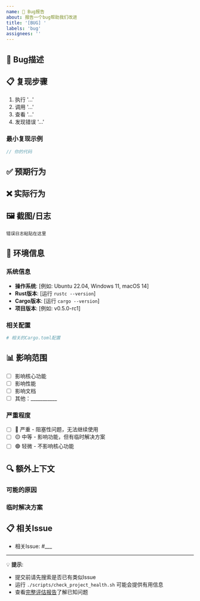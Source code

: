 ```yaml
---
name: 🐛 Bug报告
about: 报告一个bug帮助我们改进
title: '[BUG] '
labels: 'bug'
assignees: ''
---
```


## 🐛 Bug描述

<!-- 清晰简洁地描述bug是什么 -->

## 📋 复现步骤

<!-- 详细描述如何复现这个bug -->

1. 执行 '...'
2. 调用 '...'
3. 查看 '...'
4. 发现错误 '...'

### 最小复现示例

<!-- 如果可能，提供最小的可复现代码 -->

```rust
// 你的代码
```

## ✅ 预期行为

<!-- 描述你期望发生什么 -->

## ❌ 实际行为

<!-- 描述实际发生了什么 -->

## 🖼️ 截图/日志

<!-- 如果适用，添加截图或错误日志 -->

```
错误日志粘贴在这里
```

## 🔧 环境信息

### 系统信息

- **操作系统**: [例如: Ubuntu 22.04, Windows 11, macOS 14]
- **Rust版本**: [运行 `rustc --version`]
- **Cargo版本**: [运行 `cargo --version`]
- **项目版本**: [例如: v0.5.0-rc1]

### 相关配置

```toml
# 相关的Cargo.toml配置
```

## 📊 影响范围

<!-- 请选择 -->

- [ ] 影响核心功能
- [ ] 影响性能
- [ ] 影响文档
- [ ] 其他：___________

### 严重程度

<!-- 请选择一个 -->

- [ ] 🔴 严重 - 阻塞性问题，无法继续使用
- [ ] 🟡 中等 - 影响功能，但有临时解决方案
- [ ] 🟢 轻微 - 不影响核心功能

## 🔍 额外上下文

<!-- 添加任何其他有助于理解问题的信息 -->

### 可能的原因

<!-- 如果你有想法，请分享 -->

### 临时解决方案

<!-- 如果你找到了临时解决方案，请分享 -->

## 📋 相关Issue

<!-- 如果有相关的Issue，请链接 -->

- 相关Issue: #___

---

💡 **提示**: 
- 提交前请先搜索是否已有类似Issue
- 运行 `./scripts/check_project_health.sh` 可能会提供有用信息
- 查看[完整评估报告](../../analysis/CRITICAL_EVALUATION_REPORT_2025_10_29.md)了解已知问题
